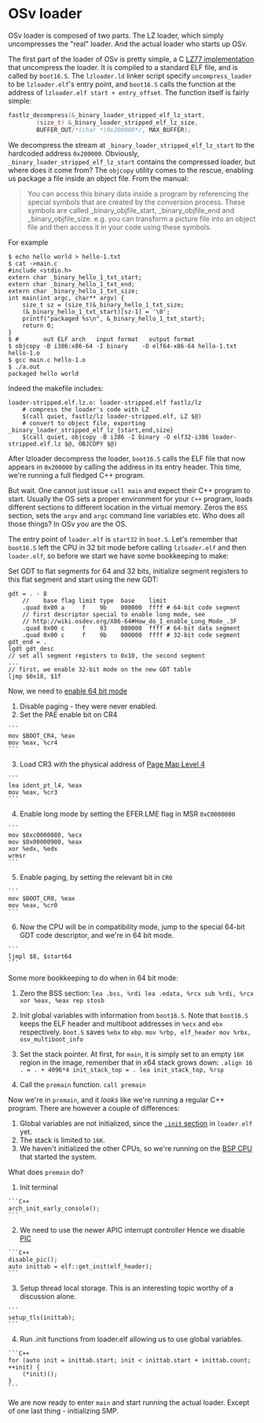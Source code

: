 # OSv loader

OSv loader is composed of two parts. The LZ loader, which simply uncompresses the "real"
loader. And the actual loader who starts up OSv.

The first part of the loader of OSv is pretty simple, a C [LZ77 implementation](http://fastlz.org/faq.htm)
that uncompress the loader. It is compiled to a standard ELF file, and is called by `boot16.S`. The
`lzloader.ld` linker script specify `uncompress_loader` to be `lzloader.elf`'s entry point, and
`boot16.S` calls the function at the address of `lzloader.elf start + entry_offset`.
The function itself is fairly simple:

```C
fastlz_decompress(&_binary_loader_stripped_elf_lz_start,
        (size_t) &_binary_loader_stripped_elf_lz_size,
        BUFFER_OUT/*(char *)0x200000*/, MAX_BUFFER);
```

We decompress the stream at `_binary_loader_stripped_elf_lz_start` to the hardcoded address
`0x200000`. Obviously, `_binary_loader_stripped_elf_lz_start` contains the compressed loader,
but where does it come from? The `objcopy` utility comes to the rescue,
enabling us package a file inside an object file. From the manual:

> You can access this binary data inside a program by
> referencing the special symbols that are created by the conversion
> process. These symbols are called _binary_objfile_start,
> _binary_objfile_end and _binary_objfile_size.  e.g. you can
> transform a picture file into an object file and then access it in
> your code using these symbols.

For example

```
$ echo hello world > hello-1.txt
$ cat ->main.c
#include <stdio.h>
extern char _binary_hello_1_txt_start;
extern char _binary_hello_1_txt_end;
extern char _binary_hello_1_txt_size;
int main(int argc, char** argv) {
    size_t sz = (size_t)&_binary_hello_1_txt_size;
    (&_binary_hello_1_txt_start)[sz-1] = '\0';
    printf("packaged %s\n", &_binary_hello_1_txt_start);
    return 0;
}
$ #       out ELF arch   input format   output format
$ objcopy -B i386:x86-64 -I binary    -O elf64-x86-64 hello-1.txt hello-1.o
$ gcc main.c hello-1.o
$ ./a.out
packaged hello world
```

Indeed the makefile includes:

```
loader-stripped.elf.lz.o: loader-stripped.elf fastlz/lz
    # compress the loader's code with LZ
	$(call quiet, fastlz/lz loader-stripped.elf, LZ $@)
    # convert to object file, exporting _binary_loader_stripped_elf_lz_{start,end,size}
	$(call quiet, objcopy -B i386 -I binary -O elf32-i386 loader-stripped.elf.lz $@, OBJCOPY $@)
```

After lzloader decompress the loader, `boot16.S` calls the ELF file that now appears in `0x200000`
by calling the address in its entry header. This time, we're running a full fledged C++ program.

But wait. One cannot just issue `call main` and expect their C++ program to start.
Usually the OS sets a proper environment for your `C++` program, loads different sections to different
location in the virtual memory. Zeros the `BSS` section, sets the `argv` and `argc` command line variables
etc. Who does all those things? In OSv _you_ are the OS.

The entry point of `loader.elf` is `start32` in `boot.S`. Let's remember that `boot16.S` left the CPU
in 32 bit mode before calling `lzloader.elf` and then `loader.elf`, so before we start we have some
bookkeeping to make:

Set GDT to flat segments for 64 and 32 bits, initialize segment registers to this flat segment
and start using the new GDT:

```
gdt = . - 8
    //    base flag limit type  base    limit
    .quad 0x00 a     f    9b    000000  ffff # 64-bit code segment
    // first descriptor special to enable long mode, see
    // http://wiki.osdev.org/X86-64#How_do_I_enable_Long_Mode_.3F
    .quad 0x00 c     f    93    000000  ffff # 64-bit data segment
    .quad 0x00 c     f    9b    000000  ffff # 32-bit code segment
gdt_end = .
lgdt gdt_desc
// set all segment registers to 0x10, the second segment
...
// first, we enable 32-bit mode on the new GDT table
ljmp $0x18, $1f
```

Now, we need to [enable 64 bit mode](http://wiki.osdev.org/X86-64#How_do_I_enable_Long_Mode_.3F)

  1. Disable paging - they were never enabled.
  2. Set the PAE enable bit on CR4

    ```
    mov $BOOT_CR4, %eax
    mov %eax, %cr4
    ```

  3. Load CR3 with the physical address of [Page Map Level 4](http://www.pagetable.com/?p=14)

    ```
    lea ident_pt_l4, %eax
    mov %eax, %cr3
    ```

  4. Enable long mode by setting the EFER.LME flag in MSR `0xC0000080`

    ```
    mov $0xc0000080, %ecx
    mov $0x00000900, %eax
    xor %edx, %edx
    wrmsr
    ```

  5. Enable paging, by setting the relevant bit in `CR0`

    ```
    mov $BOOT_CR0, %eax
    mov %eax, %cr0
    ```

  6. Now the CPU will be in compatibility mode, jump to the special 64-bit GDT code descriptor,
     and we're in 64 bit mode.

    ```
    ljmpl $8, $start64
    ```

Some more bookkeeping to do when in 64 bit mode:

  1. Zero the BSS section:
    ```
    lea .bss, %rdi
    lea .edata, %rcx
    sub %rdi, %rcx
    xor %eax, %eax
    rep stosb
    ```

  2. Init global variables with information from `boot16.S`. Note that
     `boot16.S` keeps the ELF header and multiboot addresses in `%ecx`
     and `ebx` respectively. `boot.S` saves `%ebx` to `ebp`.
    ```
    mov %rbp, elf_header
    mov %rbx, osv_multiboot_info
    ```

  3. Set the stack pointer. At first, for `main`, it is simply set
     to an empty `16K` region in the image, remember that in x64 stack
     grows down:
    ```
    .align 16
    . = . + 4096*4
    init_stack_top = .
    lea init_stack_top, %rsp
    ```
  4. Call the `premain` function.
    ```
    call premain
    ```

Now we're in `premain`, and it _looks_ like we're running a regular C++ program.
There are however a couple of differences:

  1. Global variables are not initialized, since the
     [`.init` section](http://refspecs.linuxbase.org/LSB_3.1.1/LSB-Core-generic/LSB-Core-generic/specialsections.html)
     in `loader.elf` yet.
  2. The stack is limited to `16K`.
  3. We haven't initialized the other CPUs, so we're running on the
     [BSP CPU](http://stackoverflow.com/questions/14261612/which-core-initializes-first-when-a-system-boots)
     that started the system.

What does `premain` do?

  1. Init terminal

    ```C++
    arch_init_early_console();
    ```

  2. We need to use the newer APIC interrupt controller
     Hence we disable [PIC](http://wiki.osdev.org/8259_PIC)

    ```C++
    disable_pic();
    auto inittab = elf::get_init(elf_header);
    ```

  3. Setup thread local storage. This is an interesting topic worthy of a discussion alone.

    ```
    setup_tls(inittab);
    ```

  4. Run .init functions from loader.elf allowing us to use
     global variables.

    ```C++
    for (auto init = inittab.start; init < inittab.start + inittab.count; ++init) {
        (*init)();
    }
    ```

We are now ready to enter `main` and start running the actual loader.
Except of one last thing - initializing SMP.

